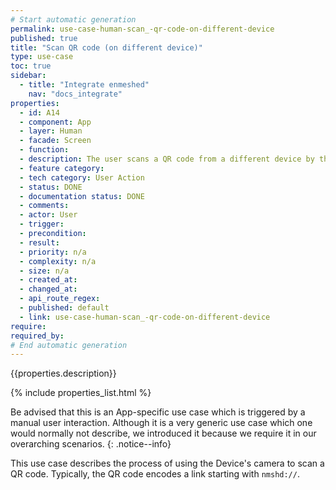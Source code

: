 ```yaml
---
# Start automatic generation
permalink: use-case-human-scan_-qr-code-on-different-device
published: true
title: "Scan QR code (on different device)"
type: use-case
toc: true
sidebar:
  - title: "Integrate enmeshed"
    nav: "docs_integrate"
properties:
  - id: A14
  - component: App
  - layer: Human
  - facade: Screen
  - function:
  - description: The user scans a QR code from a different device by the app.
  - feature category:
  - tech category: User Action
  - status: DONE
  - documentation status: DONE
  - comments:
  - actor: User
  - trigger:
  - precondition:
  - result:
  - priority: n/a
  - complexity: n/a
  - size: n/a
  - created_at:
  - changed_at:
  - api_route_regex:
  - published: default
  - link: use-case-human-scan_-qr-code-on-different-device
require:
required_by:
# End automatic generation
---
```


{{properties.description}}

{% include properties_list.html %}

Be advised that this is an App-specific use case which is triggered by a manual user interaction. Although it is a very generic use case which one would normally not describe, we introduced it because we require it in our overarching scenarios.
{: .notice--info}

This use case describes the process of using the Device's camera to scan a QR code.
Typically, the QR code encodes a link starting with `nmshd://`.
